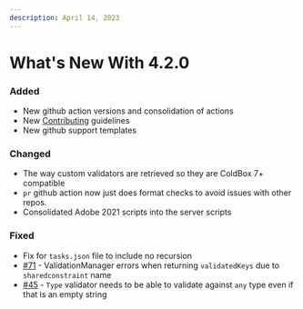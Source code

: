 ```yaml
---
description: April 14, 2023
---
```


# What's New With 4.2.0

### Added

* New github action versions and consolidation of actions
* New [Contributing](https://github.com/coldbox-modules/cbvalidation/blob/v4.2.0/CONTRIBUTING.md) guidelines
* New github support templates

### Changed

* The way custom validators are retrieved so they are ColdBox 7+ compatible
* `pr` github action now just does format checks to avoid issues with other repos.
* Consolidated Adobe 2021 scripts into the server scripts

### Fixed

* Fix for `tasks.json` file to include no recursion
* [#71](https://github.com/coldbox-modules/cbvalidation/issues/71) - ValidationManager errors when returning `validatedKeys` due to `sharedconstraint` name
* [#45](https://github.com/coldbox-modules/cbvalidation/issues/45) - `Type` validator needs to be able to validate against `any` type even if that is an empty string
